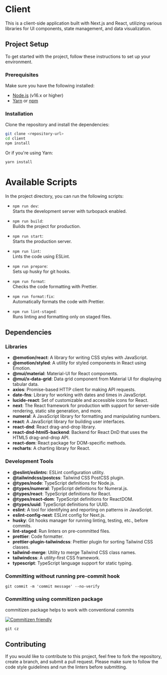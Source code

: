 # Client

This is a client-side application built with Next.js and React, utilizing various libraries for UI components, state management, and data visualization.

## Project Setup

To get started with the project, follow these instructions to set up your environment.

### Prerequisites

Make sure you have the following installed:

- [Node.js](https://nodejs.org/) (v16.x or higher)
- [Yarn](https://yarnpkg.com/) or [npm](https://www.npmjs.com/)

### Installation

Clone the repository and install the dependencies:

```bash
git clone <repository-url>
cd client
npm install
```

Or if you're using Yarn:

```bash
yarn install
```

# Available Scripts

In the project directory, you can run the following scripts:

- `npm run dev`:  
  Starts the development server with turbopack enabled.

- `npm run build`:  
  Builds the project for production.

- `npm run start`:  
  Starts the production server.

- `npm run lint`:  
  Lints the code using ESLint.

- `npm run prepare`:  
  Sets up husky for git hooks.

- `npm run format`:  
  Checks the code formatting with Prettier.

- `npm run format:fix`:  
  Automatically formats the code with Prettier.

- `npm run lint-staged`:  
  Runs linting and formatting only on staged files.

## Dependencies

### Libraries

- **@emotion/react**: A library for writing CSS styles with JavaScript.
- **@emotion/styled**: A utility for styled components in React using Emotion.
- **@mui/material**: Material-UI for React components.
- **@mui/x-data-grid**: Data grid component from Material UI for displaying tabular data.
- **axios**: Promise-based HTTP client for making API requests.
- **date-fns**: Library for working with dates and times in JavaScript.
- **lucide-react**: Set of customizable and accessible icons for React.
- **next**: The React framework for production with support for server-side rendering, static site generation, and more.
- **numeral**: A JavaScript library for formatting and manipulating numbers.
- **react**: A JavaScript library for building user interfaces.
- **react-dnd**: React drag-and-drop library.
- **react-dnd-html5-backend**: Backend for React DnD that uses the HTML5 drag-and-drop API.
- **react-dom**: React package for DOM-specific methods.
- **recharts**: A charting library for React.

### Development Tools

- **@eslint/eslintrc**: ESLint configuration utility.
- **@tailwindcss/postcss**: Tailwind CSS PostCSS plugin.
- **@types/node**: TypeScript definitions for Node.js.
- **@types/numeral**: TypeScript definitions for Numeral.js.
- **@types/react**: TypeScript definitions for React.
- **@types/react-dom**: TypeScript definitions for ReactDOM.
- **@types/uuid**: TypeScript definitions for UUID.
- **eslint**: A tool for identifying and reporting on patterns in JavaScript.
- **eslint-config-next**: ESLint config for Next.js.
- **husky**: Git hooks manager for running linting, testing, etc., before commits.
- **lint-staged**: Run linters on pre-committed files.
- **prettier**: Code formatter.
- **prettier-plugin-tailwindcss**: Prettier plugin for sorting Tailwind CSS classes.
- **tailwind-merge**: Utility to merge Tailwind CSS class names.
- **tailwindcss**: A utility-first CSS framework.
- **typescript**: TypeScript language support for static typing.

### Committing without running pre-commit hook

```
git commit -m 'commit message' --no-verify
```

### Committing using commitizen package

commitizen package helps to work with conventional commits

[![Commitizen friendly](https://img.shields.io/badge/commitizen-friendly-brightgreen.svg)](http://commitizen.github.io/cz-cli/)

```
git cz
```

## Contributing

If you would like to contribute to this project, feel free to fork the repository, create a branch, and submit a pull request. Please make sure to follow the code style guidelines and run the linters before submitting.
